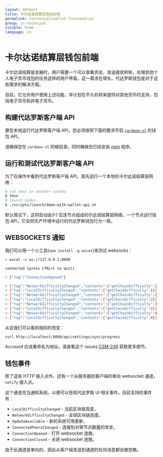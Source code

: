 ```yaml
---
layout: default
title: 卡尔达诺结算层钱包前端
permalink: /technical/wallet-frontend/cn/
group: cn-technical
visible: true
language: cn
---
```

<!-- Reviewed at cd26fb28eb48f893a4ca2d045a10da19c211b807 -->

# 卡尔达诺结算层钱包前端

卡尔达诺结算层发展时，用户需要一个可以查看资金，发送接收转账，处理其他个人电子货币钱包的任务这样的用户界面，这一需求在增长。代达罗斯钱包是对于这些需求的解决方案。

目前，它允许用户使用上述功能，并计划在不久的将来提供对其他货币的支持，包括电子货币和非电子货币。


## 构建代达罗斯客户端 API

要在本地运行代达罗斯客户端 API，您必须按照下面的要求开启 [`cardano-sl`](https://github.com/input-output-hk/cardano-sl/) 的钱包 API。

请确保您在 `cardano-sl` 的根目录。同时确保您已经安装 [npm](https://www.npmjs.com/) 程序。


## 运行和测试代达罗斯客户端 API

为了在操作中看到代达罗斯客户端 API，首先运行一个本地的卡尔达诺结算层网络：

``` bash
# run tmux in another window
$ tmux
# launch nodes
$ ./scripts/launch/demo-with-wallet-api.sh
```

默认情况下，这将启动由3个互连节点组成的尔达诺结算层网络。一个节点运行钱包 API，它会同生产环境中运行的代达罗斯钱包行为一致。


## WEBSOCKETS 通知

我们可以用一个小工具(`npm install -g wscat`)来测试 websocks：


``` bash
> wscat -c ws://127.0.0.1:8090

connected (press CTRL+C to quit)

< {"tag":"ConnectionOpened"}

< {"tag":"NetworkDifficultyChanged","contents":{"getChainDifficulty":1}}
< {"tag":"LocalDifficultyChanged","contents":{"getChainDifficulty":1}}
< {"tag":"NetworkDifficultyChanged","contents":{"getChainDifficulty":2}}
< {"tag":"LocalDifficultyChanged","contents":{"getChainDifficulty":2}}
< {"tag":"NetworkDifficultyChanged","contents":{"getChainDifficulty":3}}
< {"tag":"LocalDifficultyChanged","contents":{"getChainDifficulty":3}}
< {"tag":"NetworkDifficultyChanged","contents":{"getChainDifficulty":4}}
< {"tag":"LocalDifficultyChanged","contents":{"getChainDifficulty":4}}
```

从这我们可以看到相同的改变：

``` bash
curl http://localhost:8090/api/settings/sync/progress
```

Accound 应该重命名为地址。请查看这个 issues [CSM-249](https://issues.serokell.io/issue/CSM-249) 获取更多细节。

## 钱包事件

除了这些 HTTP 接入点外，还有一个从服务器到客户端的单向 websocket 通道，`notify` 接入点。

这个通道充当通知系统。以便可以告知代达罗斯 UI 相关事件。目前支持的事件有：

 - `LocalDifficultyChanged` - 当前区块链高度，
 - `NetworkDifficultyChanged` - 全球区块链高度，
 - `UpdateAvailable` - 新的系统可用更新，
 - `ConnectedPeersChanged` - 连接到对等节点数量的改变，
 - `ConnectionOpened` - 打开 websocket 连接，
 - `ConnectionClosed` - 关闭 websocket 连接。

由于此通道是单向的，因此从客户端发送到通道的任何消息都会被忽略。

